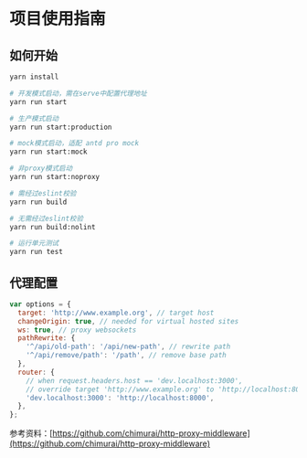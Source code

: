 # 项目使用指南

## 如何开始

```bash
yarn install
```

```bash
# 开发模式启动，需在serve中配置代理地址
yarn run start
```

```bash
# 生产模式启动
yarn run start:production
```

```bash
# mock模式启动，适配 antd pro mock
yarn run start:mock
```

```bash
# 非proxy模式启动
yarn run start:noproxy
```

```bash
# 需经过eslint校验
yarn run build
```

```bash
# 无需经过eslint校验
yarn run build:nolint
```

```bash
# 运行单元测试
yarn run test
```

## 代理配置

```js
var options = {
  target: 'http://www.example.org', // target host
  changeOrigin: true, // needed for virtual hosted sites
  ws: true, // proxy websockets
  pathRewrite: {
    '^/api/old-path': '/api/new-path', // rewrite path
    '^/api/remove/path': '/path', // remove base path
  },
  router: {
    // when request.headers.host == 'dev.localhost:3000',
    // override target 'http://www.example.org' to 'http://localhost:8000'
    'dev.localhost:3000': 'http://localhost:8000',
  },
};
```

参考资料：[https://github.com/chimurai/http-proxy-middleware](https://github.com/chimurai/http-proxy-middleware)
